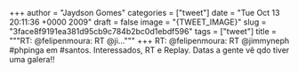 
+++
author = "Jaydson Gomes"
categories = ["tweet"]
date = "Tue Oct 13 20:11:36 +0000 2009"
draft = false
image = "{TWEET_IMAGE}"
slug = "3face8f9191ea381d95cb9c784b2bc0d1ebdf596"
tags = ["tweet"]
title = """RT: @felipenmoura: RT @ji..."""
+++
RT: @felipenmoura: RT @jimmyneph #phpinga em #santos. Interessados, RT e Replay. Datas a gente vê qdo tiver uma galera!!
